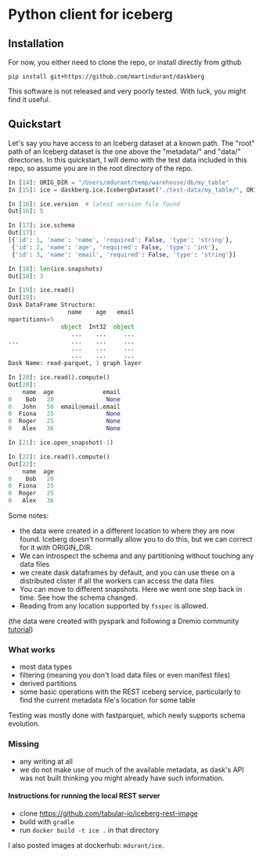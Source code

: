 # Python client for iceberg

## Installation

For now, you either need to clone the repo, or install directly from
github
```commandline
pip install git+https://github.com/martindurant/daskberg
```

This software is not released and very poorly tested. With luck, you might find
it useful. 

## Quickstart

Let's say you have access to an Iceberg dataset at a known path. The "root"
path of an Iceberg dataset is the one above the "metadata/" and "data/"
directories. In this quickstart, I will demo with the test data included in this
repo, so assume you are in the root directory of the repo.

```python
In [14]: ORIG_DIR = "/Users/mdurant/temp/warehouse/db/my_table"
In [15]: ice = daskberg.ice.IcebergDataset("./test-data/my_table/", ORIG_DIR)

In [16]: ice.version  # latest version file found
Out[16]: 5

In [17]: ice.schema
Out[17]:
[{'id': 1, 'name': 'name', 'required': False, 'type': 'string'},
 {'id': 2, 'name': 'age', 'required': False, 'type': 'int'},
 {'id': 3, 'name': 'email', 'required': False, 'type': 'string'}]

In [18]: len(ice.snapshots)
Out[18]: 3

In [19]: ice.read()
Out[19]:
Dask DataFrame Structure:
                 name    age   email
npartitions=5
               object  Int32  object
                  ...    ...     ...
...               ...    ...     ...
                  ...    ...     ...
                  ...    ...     ...
Dask Name: read-parquet, 1 graph layer

In [20]: ice.read().compute()
Out[20]:
    name  age              email
0    Bob   20               None
0   John   56  email@email.email
0  Fiona   25               None
0  Roger   25               None
0   Alex   36               None

In [21]: ice.open_snapshot(-1)

In [22]: ice.read().compute()
Out[22]:
    name  age
0    Bob   20
0  Fiona   25
0  Roger   25
0   Alex   36
```

Some notes:
- the data were created in a different location to where they are now found. Iceberg
 doesn't normally allow you to do this, but we can correct for it with ORIGIN_DIR.
- We can introspect the schema and any partitioning without touching any data files
- we create dask dataframes by default, and you can use these on a distributed clister
 if all the workers can access the data files
- You can move to different snapshots. Here we went one step back in time. See how the
 schema changed.
- Reading from any location supported by ``fsspec`` is allowed.

(the data were created with pyspark and following a Dremio community
[tutorial](https://www.dremio.com/subsurface/introduction-to-apache-iceberg-using-spark/))

### What works

- most data types
- filtering (meaning you don't load data files or even manifest files)
- derived partitions
- some basic operations with the REST iceberg service, particularly to find the
 current metadata file's location for some table

Testing was mostly done with fastparquet, which newly supports schema evolution.

### Missing

- any writing at all
- we do not make use of much of the available metadata, as dask's API was not built
 thinking you might already have such information.

#### Instructions for running the local REST server

- clone https://github.com/tabular-io/iceberg-rest-image
- build with ``gradle``
- run ``docker build -t ice .`` in that directory

I also posted images at dockerhub: `mdurant/ice`.
